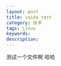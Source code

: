 ```yaml
---
layout: post
title: caida_test
category: 技术
tags: Linux
keywords: 
description:
---
```


测试一个文件啊 哈哈
